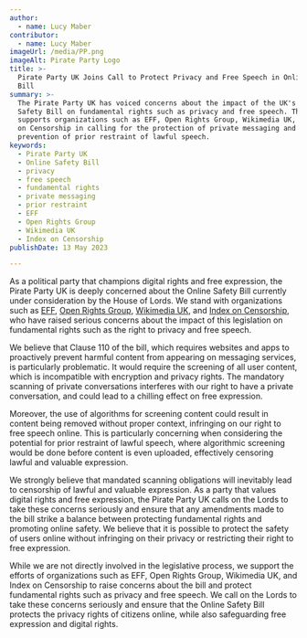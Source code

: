 ```yaml
---
author:
  - name: Lucy Maber
contributor:
  - name: Lucy Maber
imageUrl: /media/PP.png
imageAlt: Pirate Party Logo
title: >-
  Pirate Party UK Joins Call to Protect Privacy and Free Speech in Online Safety
  Bill
summary: >-
  The Pirate Party UK has voiced concerns about the impact of the UK's Online
  Safety Bill on fundamental rights such as privacy and free speech. The party
  supports organizations such as EFF, Open Rights Group, Wikimedia UK, and Index
  on Censorship in calling for the protection of private messaging and the
  prevention of prior restraint of lawful speech.
keywords:
  - Pirate Party UK
  - Online Safety Bill
  - privacy
  - free speech
  - fundamental rights
  - private messaging
  - prior restraint
  - EFF
  - Open Rights Group
  - Wikimedia UK
  - Index on Censorship
publishDate: 13 May 2023

---
```


As a political party that champions digital rights and free expression, the Pirate Party UK is deeply concerned about the Online Safety Bill currently under consideration by the House of Lords. We stand with organizations such as [EFF](Pirate_Party_UK_Joins_Call_to_Protect_Privacy_and_Free_Speech_in_Online_Safety_Bill.md), [Open Rights Group](Pirate_Party_UK_Joins_Call_to_Protect_Privacy_and_Free_Speech_in_Online_Safety_Bill.md), [Wikimedia UK](Pirate_Party_UK_Joins_Call_to_Protect_Privacy_and_Free_Speech_in_Online_Safety_Bill.md), and [Index on Censorship](Pirate_Party_UK_Joins_Call_to_Protect_Privacy_and_Free_Speech_in_Online_Safety_Bill.md), who have raised serious concerns about the impact of this legislation on fundamental rights such as the right to privacy and free speech.

We believe that Clause 110 of the bill, which requires websites and apps to proactively prevent harmful content from appearing on messaging services, is particularly problematic. It would require the screening of all user content, which is incompatible with encryption and privacy rights. The mandatory scanning of private conversations interferes with our right to have a private conversation, and could lead to a chilling effect on free expression.

Moreover, the use of algorithms for screening content could result in content being removed without proper context, infringing on our right to free speech online. This is particularly concerning when considering the potential for prior restraint of lawful speech, where algorithmic screening would be done before content is even uploaded, effectively censoring lawful and valuable expression.

We strongly believe that mandated scanning obligations will inevitably lead to censorship of lawful and valuable expression. As a party that values digital rights and free expression, the Pirate Party UK calls on the Lords to take these concerns seriously and ensure that any amendments made to the bill strike a balance between protecting fundamental rights and promoting online safety. We believe that it is possible to protect the safety of users online without infringing on their privacy or restricting their right to free expression.

While we are not directly involved in the legislative process, we support the efforts of organizations such as EFF, Open Rights Group, Wikimedia UK, and Index on Censorship to raise concerns about the bill and protect fundamental rights such as privacy and free speech. We call on the Lords to take these concerns seriously and ensure that the Online Safety Bill protects the privacy rights of citizens online, while also safeguarding free expression and digital rights.
